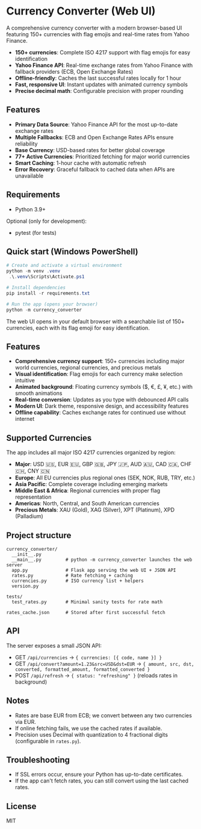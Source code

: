 # Currency Converter (Web UI)

A comprehensive currency converter with a modern browser-based UI featuring 150+ currencies with flag emojis and real-time rates from Yahoo Finance.

- **150+ currencies**: Complete ISO 4217 support with flag emojis for easy identification
- **Yahoo Finance API**: Real-time exchange rates from Yahoo Finance with fallback providers (ECB, Open Exchange Rates)
- **Offline-friendly**: Caches the last successful rates locally for 1 hour
- **Fast, responsive UI**: Instant updates with animated currency symbols
- **Precise decimal math**: Configurable precision with proper rounding

## Features

- **Primary Data Source**: Yahoo Finance API for the most up-to-date exchange rates
- **Multiple Fallbacks**: ECB and Open Exchange Rates APIs ensure reliability
- **Base Currency**: USD-based rates for better global coverage
- **77+ Active Currencies**: Prioritized fetching for major world currencies
- **Smart Caching**: 1-hour cache with automatic refresh
- **Error Recovery**: Graceful fallback to cached data when APIs are unavailable

## Requirements

- Python 3.9+

Optional (only for development):
- pytest (for tests)

## Quick start (Windows PowerShell)

```powershell
# Create and activate a virtual environment
python -m venv .venv
 .\.venv\Scripts\Activate.ps1

# Install dependencies
pip install -r requirements.txt

# Run the app (opens your browser)
python -m currency_converter
```

The web UI opens in your default browser with a searchable list of 150+ currencies, each with its flag emoji for easy identification.

## Features

- **Comprehensive currency support**: 150+ currencies including major world currencies, regional currencies, and precious metals
- **Visual identification**: Flag emojis for each currency make selection intuitive
- **Animated background**: Floating currency symbols ($, €, £, ¥, etc.) with smooth animations
- **Real-time conversion**: Updates as you type with debounced API calls
- **Modern UI**: Dark theme, responsive design, and accessibility features
- **Offline capability**: Caches exchange rates for continued use without internet

## Supported Currencies

The app includes all major ISO 4217 currencies organized by region:
- **Major**: USD 🇺🇸, EUR 🇪🇺, GBP 🇬🇧, JPY 🇯🇵, AUD 🇦🇺, CAD 🇨🇦, CHF 🇨🇭, CNY 🇨🇳
- **Europe**: All EU currencies plus regional ones (SEK, NOK, RUB, TRY, etc.)
- **Asia Pacific**: Complete coverage including emerging markets
- **Middle East & Africa**: Regional currencies with proper flag representation
- **Americas**: North, Central, and South American currencies
- **Precious Metals**: XAU (Gold), XAG (Silver), XPT (Platinum), XPD (Palladium)

## Project structure

```
currency_converter/
  __init__.py
  __main__.py         # python -m currency_converter launches the web server
  app.py              # Flask app serving the web UI + JSON API
  rates.py            # Rate fetching + caching
  currencies.py       # ISO currency list + helpers
  version.py

tests/
  test_rates.py       # Minimal sanity tests for rate math

rates_cache.json      # Stored after first successful fetch
```

## API

The server exposes a small JSON API:

- GET `/api/currencies` → `{ currencies: [{ code, name }] }`
- GET `/api/convert?amount=1.23&src=USD&dst=EUR` → `{ amount, src, dst, converted, formatted_amount, formatted_converted }`
- POST `/api/refresh` → `{ status: "refreshing" }` (reloads rates in background)

## Notes

- Rates are base EUR from ECB; we convert between any two currencies via EUR.
- If online fetching fails, we use the cached rates if available.
- Precision uses Decimal with quantization to 4 fractional digits (configurable in `rates.py`).

## Troubleshooting

- If SSL errors occur, ensure your Python has up-to-date certificates.
- If the app can't fetch rates, you can still convert using the last cached rates.

## License

MIT
